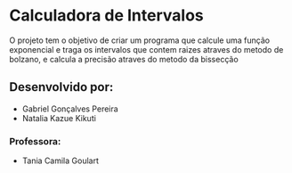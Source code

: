 # Calculadora de Intervalos

O projeto tem o objetivo de criar um programa que calcule uma função exponencial e traga os intervalos que contem raizes atraves do metodo de bolzano, e calcula a precisão atraves do metodo da bissecção

## Desenvolvido por:
- Gabriel Gonçalves Pereira 
- Natalia Kazue Kikuti

### Professora:
- Tania Camila Goulart